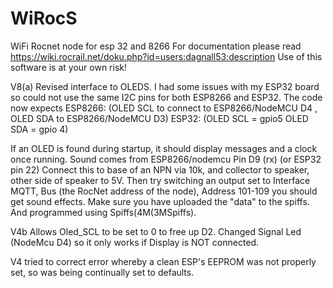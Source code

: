 # WiRocS
WiFi Rocnet node for esp 32 and 8266
For documentation please read https://wiki.rocrail.net/doku.php?id=users:dagnall53:description
Use of this software is at your own risk!

V8(a) Revised interface to OLEDS. I had some issues with my ESP32 board so could not use the same I2C pins for both ESP8266 and ESP32. The code now expects 
ESP8266: (OLED SCL to connect to ESP8266/NodeMCU D4 , OLED SDA to ESP8266/NodeMCU D3)
ESP32: (OLED SCL = gpio5 OLED SDA = gpio 4) 

If an OLED is found during startup, it should display messages and a clock once running. 
Sound comes from ESP8266/nodemcu Pin D9 (rx) (or ESP32 pin 22) Connect this to base of an NPN via 10k, and collector to speaker, other side of speaker to 5V. Then try switching an output set to Interface MQTT, Bus (the RocNet address of the node), Address 101-109 you should get sound effects. Make sure you have uploaded the "data" to the spiffs. And programmed using Spiffs(4M(3MSpiffs).   



V4b Allows Oled_SCL to be set to 0 to free up D2. Changed Signal Led (NodeMcu D4) so it only works if Display is NOT connected.
     
V4 tried to correct error whereby a clean ESP's EEPROM was not properly set, so was being continually set to defaults.

